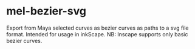 # mel-bezier-svg

Export from Maya selected curves as bezier curves as paths to a svg file format.
Intended for usage in inkScape. 
NB: Inscape supports only basic bezier curves.
